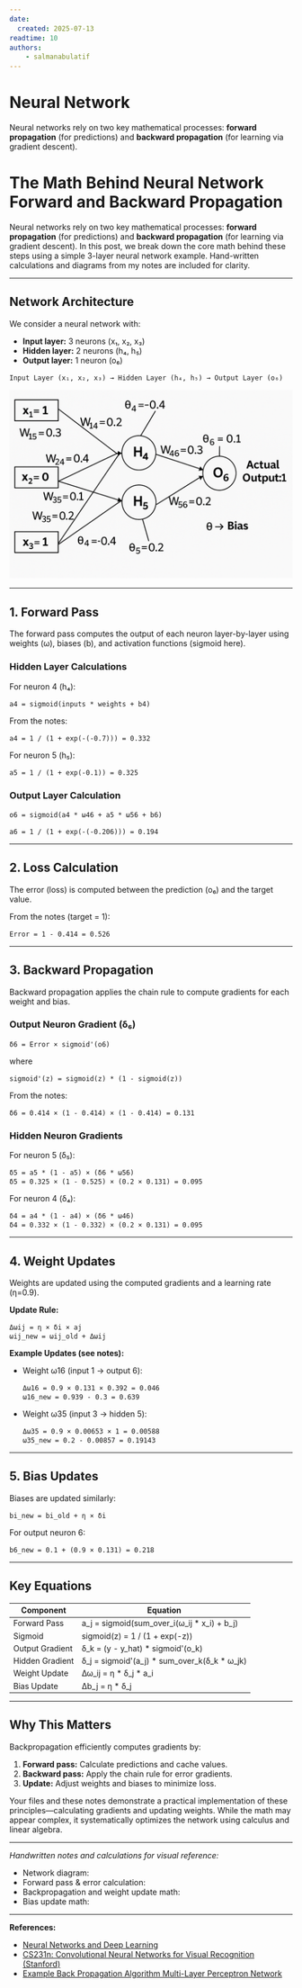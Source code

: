 ```yaml
---
date:
  created: 2025-07-13
readtime: 10
authors:
    - salmanabulatif
---
```


# Neural Network

Neural networks rely on two key mathematical processes: **forward propagation** (for predictions) and **backward propagation** (for learning via gradient descent).

<!-- more -->

# The Math Behind Neural Network Forward and Backward Propagation

Neural networks rely on two key mathematical processes: **forward propagation** (for predictions) and **backward propagation** (for learning via gradient descent). In this post, we break down the core math behind these steps using a simple 3-layer neural network example. Hand-written calculations and diagrams from my notes are included for clarity.

---

## Network Architecture

We consider a neural network with:

- **Input layer:** 3 neurons (x₁, x₂, x₃)
- **Hidden layer:** 2 neurons (h₄, h₅)
- **Output layer:** 1 neuron (o₆)

```
Input Layer (x₁, x₂, x₃) → Hidden Layer (h₄, h₅) → Output Layer (o₆)
```

![image3](image1.png)

---

## 1. Forward Pass

The forward pass computes the output of each neuron layer-by-layer using weights (ω), biases (b), and activation functions (sigmoid here).

### Hidden Layer Calculations

For neuron 4 (h₄):

```
a4 = sigmoid(inputs * weights + b4)
```

From the notes:

```
a4 = 1 / (1 + exp(-(-0.7))) = 0.332
```

For neuron 5 (h₅):

```
a5 = 1 / (1 + exp(-0.1)) = 0.325
```

### Output Layer Calculation

```
o6 = sigmoid(a4 * ω46 + a5 * ω56 + b6)
```

```
a6 = 1 / (1 + exp(-(-0.206))) = 0.194
```



---

## 2. Loss Calculation

The error (loss) is computed between the prediction (o₆) and the target value.

From the notes (target = 1):

```
Error = 1 - 0.414 = 0.526
```

---

## 3. Backward Propagation

Backward propagation applies the chain rule to compute gradients for each weight and bias.

### Output Neuron Gradient (δ₆)

```
δ6 = Error × sigmoid'(o6)
```

where

```
sigmoid'(z) = sigmoid(z) * (1 - sigmoid(z))
```

From the notes:

```
δ6 = 0.414 × (1 - 0.414) × (1 - 0.414) = 0.131
```

### Hidden Neuron Gradients

For neuron 5 (δ₅):

```
δ5 = a5 * (1 - a5) × (δ6 * ω56)
δ5 = 0.325 × (1 - 0.525) × (0.2 × 0.131) = 0.095
```

For neuron 4 (δ₄):

```
δ4 = a4 * (1 - a4) × (δ6 * ω46)
δ4 = 0.332 × (1 - 0.332) × (0.2 × 0.131) = 0.095
```



---

## 4. Weight Updates

Weights are updated using the computed gradients and a learning rate (η=0.9).

**Update Rule:**

```
Δωij = η × δi × aj
ωij_new = ωij_old + Δωij
```

**Example Updates (see notes):**

- Weight ω16 (input 1 → output 6):

    ```
    Δω16 = 0.9 × 0.131 × 0.392 = 0.046
    ω16_new = 0.939 - 0.3 = 0.639
    ```

- Weight ω35 (input 3 → hidden 5):

    ```
    Δω35 = 0.9 × 0.00653 × 1 = 0.00588
    ω35_new = 0.2 - 0.00857 = 0.19143
    ```

---

## 5. Bias Updates

Biases are updated similarly:

```
bi_new = bi_old + η × δi
```

For output neuron 6:

```
b6_new = 0.1 + (0.9 × 0.131) = 0.218
```



---

## Key Equations

| Component         | Equation                                              |
| ----------------- | ---------------------------------------------------- |
| Forward Pass      | a_j = sigmoid(sum_over_i(ω_ij * x_i) + b_j)          |
| Sigmoid           | sigmoid(z) = 1 / (1 + exp(-z))                       |
| Output Gradient   | δ_k = (y - y_hat) * sigmoid'(o_k)                    |
| Hidden Gradient   | δ_j = sigmoid'(a_j) * sum_over_k(δ_k * ω_jk)         |
| Weight Update     | Δω_ij = η * δ_j * a_i                                |
| Bias Update       | Δb_j = η * δ_j                                       |

---

## Why This Matters

Backpropagation efficiently computes gradients by:

1. **Forward pass:** Calculate predictions and cache values.
2. **Backward pass:** Apply the chain rule for error gradients.
3. **Update:** Adjust weights and biases to minimize loss.

Your files and these notes demonstrate a practical implementation of these principles—calculating gradients and updating weights. While the math may appear complex, it systematically optimizes the network using calculus and linear algebra.

---

*Handwritten notes and calculations for visual reference:*

- Network diagram: 
- Forward pass & error calculation: 
- Backpropagation and weight update math: 
- Bias update math: 

---

**References:**  
- [Neural Networks and Deep Learning](http://neuralnetworksanddeeplearning.com/)
- [CS231n: Convolutional Neural Networks for Visual Recognition (Stanford)](http://cs231n.github.io/neural-networks-2/)
- [Example Back Propagation Algorithm Multi-Layer Perceptron Network](https://www.youtube.com/watch?v=n2L1J5JYgUk)